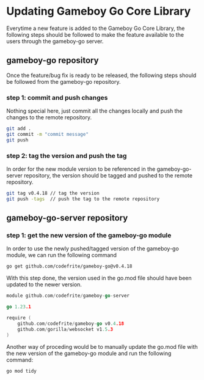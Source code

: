 # Updating Gameboy Go Core Library

Everytime a new feature is added to the Gameboy Go Core Library, the following steps should be followed to make the feature available to the users through the gameboy-go server.

## gameboy-go repository

Once the feature/bug fix is ready to be released, the following steps should be followed from the gameboy-go repository.

### step 1: commit and push changes

Nothing special here, just commit all the changes locally and push the changes to the remote repository.

```bash
git add .
git commit -m "commit message"
git push
```

### step 2: tag the version and push the tag

In order for the new module version to be referenced in the gameboy-go-server repository, the version should be tagged and pushed to the remote repository.

```bash
git tag v0.4.18 // tag the version
git push -tags  // push the tag to the remote repository
```

## gameboy-go-server repository

### step 1: get the new version of the gameboy-go module

In order to use the newly pushed/tagged version of the gameboy-go module, we can run the following command

```bash
go get github.com/codefrite/gameboy-go@v0.4.18
```

With this step done, the version used in the go.mod file should have been updated to the newer version.

```go
module github.com/codefrite/gameboy-go-server

go 1.23.1

require (
	github.com/codefrite/gameboy-go v0.4.18
	github.com/gorilla/websocket v1.5.3
)
```

Another way of proceding would be to manually update the go.mod file with the new version of the gameboy-go module and run the following command:

```bash
go mod tidy
```
